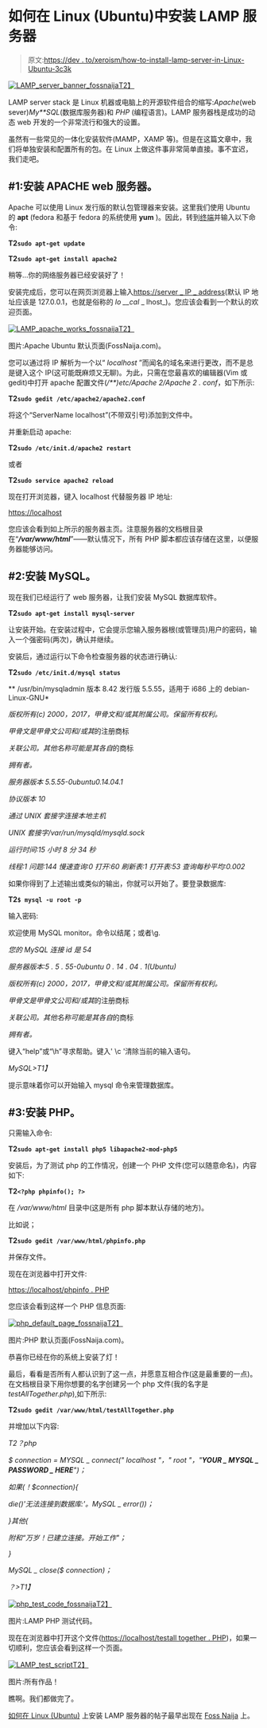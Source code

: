 # 如何在 Linux (Ubuntu)中安装 LAMP 服务器

> 原文:[https://dev . to/xeroism/how-to-install-lamp-server-in-Linux-Ubuntu-3c3k](https://dev.to/xeroxism/how-to-install-lamp-server-in-linux-ubuntu-3c3k)

[![LAMP_server_banner_fossnaija](img/a994bab7fd98be1aba36ae4835fcd50e.png)T2】](https://i1.wp.com/fossnaija.com/wp-content/uploads/2017/07/LAMP-banner.jpg?ssl=1)

LAMP server stack 是 Linux 机器或电脑上的开源软件组合的缩写:*Apache*(web sever)*My**SQL*(数据库服务器)和 *PHP* (编程语言)。LAMP 服务器栈是成功的动态 web 开发的一个非常流行和强大的设置。

虽然有一些常见的一体化安装软件(MAMP，XAMP 等)。但是在这篇文章中，我们将单独安装和配置所有的包。在 Linux 上做这件事非常简单直接。事不宜迟，我们走吧。

## #1:安装 APACHE web 服务器。

Apache 可以使用 Linux 发行版的默认包管理器来安装。这里我们使用 Ubuntu 的 **apt** (fedora 和基于 fedora 的系统使用 **yum** )。因此，转到<u>终端</u>并输入以下命令:

**T2`sudo apt-get update`**

**T2`sudo apt-get install apache2`**

稍等…你的网络服务器已经安装好了！

安装完成后，您可以在网页浏览器上输入[https://server _ IP _ address](https://server_IP_address/)(默认 IP 地址应该是 127.0.0.1，也就是俗称的 *lo __cal* _ lhost_)。您应该会看到一个默认的欢迎页面。

[![LAMP_apache_works_fossnaija](img/2d2da83aba3a98d40e0026bdbfe216d8.png)T2】](https://i1.wp.com/fossnaija.com/wp-content/uploads/2017/07/apache-works.png?ssl=1)

图片:Apache Ubuntu 默认页面(FossNaija.com)。

您可以通过将 IP 解析为一个以“ *localhost* ”而闻名的域名来进行更改，而不是总是键入这个 IP(这可能既麻烦又无聊)。为此，只需在您最喜欢的编辑器(Vim 或 gedit)中打开 apache 配置文件(*/**)etc/Apache 2/Apache 2 . conf*，如下所示:

**T2`sudo gedit /etc/apache2/apache2.conf`**

将这个“ServerName localhost”(不带双引号)添加到文件中。

并重新启动 apache:

**T2`sudo /etc/init.d/apache2 restart`**

或者

**T2`sudo service apache2 reload`**

现在打开浏览器，键入 localhost 代替服务器 IP 地址:

[https://localhost](https://localhost/)

您应该会看到如上所示的服务器主页。注意服务器的文档根目录在“***/var/www/html***”——默认情况下，所有 PHP 脚本都应该存储在这里，以便服务器能够访问。

## #2:安装 MySQL。

现在我们已经运行了 web 服务器，让我们安装 MySQL 数据库软件。

**T2`sudo apt-get install mysql-server`**

让安装开始。在安装过程中，它会提示您输入服务器根(或管理员)用户的密码，输入一个强密码(两次)，确认并继续。

安装后，通过运行以下命令检查服务器的状态进行确认:

**T2`sudo /etc/init.d/mysql status`**

** /usr/bin/mysqladmin 版本 8.42 发行版 5.5.55，适用于 i686 上的 debian-Linux-GNU*

*版权所有(c) 2000，2017，甲骨文和/或其附属公司。保留所有权利。*

*甲骨文是甲骨文公司和/或其*的注册商标

*关联公司。其他名称可能是其各自*的商标

*拥有者。*

*服务器版本 5.5.55-0ubuntu0.14.04.1*

*协议版本 10*

*通过 UNIX 套接字连接本地主机*

*UNIX 套接字/var/run/mysqld/mysqld.sock*

*运行时间:15 小时 8 分 34 秒*

*线程:1 问题:144 慢速查询:0 打开:60 刷新表:1 打开表:53 查询每秒平均:0.002*

如果你得到了上述输出或类似的输出，你就可以开始了。要登录数据库:

**T2`$ mysql -u root -p`**

输入密码:

欢迎使用 MySQL monitor。命令以结尾；或者\g.

*您的 MySQL 连接 id 是 54*

*服务器版本:5 . 5 . 55-0ubuntu 0 . 14 . 04 . 1(Ubuntu)*

*版权所有(c) 2000，2017，甲骨文和/或其附属公司。保留所有权利。*

*甲骨文是甲骨文公司和/或其*的注册商标

*关联公司。其他名称可能是其各自*的商标

*拥有者。*

键入“help”或“\h”寻求帮助。键入' \c '清除当前的输入语句。

*MySQL>T1】*

提示意味着你可以开始输入 mysql 命令来管理数据库。

## #3:安装 PHP。

只需输入命令:

**T2`sudo apt-get install php5 libapache2-mod-php5`**

安装后，为了测试 php 的工作情况，创建一个 PHP 文件(您可以随意命名)，内容如下:

**T2`<?php phpinfo(); ?>`**

在 */var/www/html* 目录中(这是所有 php 脚本默认存储的地方)。

比如说；

**T2`sudo gedit /var/www/html/phpinfo.php`**

并保存文件。

现在在浏览器中打开文件:

[https://localhost/phpinfo . PHP](https://localhost/phpinfo.php)

您应该会看到这样一个 PHP 信息页面:

[![php_default_page_fossnaija](img/96b5972d76e8c570cd46bb856a51f0ce.png)T2】](https://i0.wp.com/fossnaija.com/wp-content/uploads/2017/07/php-works.png?ssl=1)

图片:PHP 默认页面(FossNaija.com)。

恭喜你已经在你的系统上安装了灯！

最后，看看是否所有人都认识到了这一点，并愿意互相合作(这是最重要的一点)。在文档根目录下用你想要的名字创建另一个 php 文件(我的名字是*testAllTogether.php*),如下所示:

**T2`sudo gedit /var/www/html/testAllTogether.php`**

并增加以下内容:

*T2？php*

*$ connection = MYSQL _ connect(" localhost "，" root "，"**YOUR _ MYSQL _ PASSWORD _ HERE**")；*

*如果(！$connection){*

*die()'无法连接到数据库:'。MySQL _ error())；*

*}其他{*

*附和“万岁！已建立连接。开始工作"；*

*}*

*MySQL _ close($ connection)；*

*？>T1】*

[![php_test_code_fossnaija](img/7bedbffeba2f266e6ea7c5d2d317477f.png)T2】](https://i0.wp.com/fossnaija.com/wp-content/uploads/2017/07/php-code.png?ssl=1)

图片:LAMP PHP 测试代码。

现在在浏览器中打开这个文件([https://localhost/testall together . PHP](https://localhost/testAllTogether.php))，如果一切顺利，您应该会看到这样一个页面。

[![LAMP_test_script](img/a74508f9a40aaf84e2ba6c6a98d8cfc5.png)T2】](https://i1.wp.com/fossnaija.com/wp-content/uploads/2017/07/all-works.png?ssl=1)

图片:所有作品！

瞧啊。我们都做完了。

[如何在 Linux (Ubuntu)](https://fossnaija.com/install-lamp-server-linux-ubuntu/) 上安装 LAMP 服务器的帖子最早出现在 [Foss Naija](https://fossnaija.com) 上。